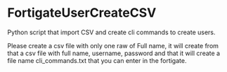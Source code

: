 # FortigateUserCreateCSV
Python script that import CSV and create cli commands to create users.



Please create a csv file with only one raw of Full name, it will create from that a csv file with full name, username, password
and that it will create a file name cli_commands.txt that you can enter in the fortigate.
